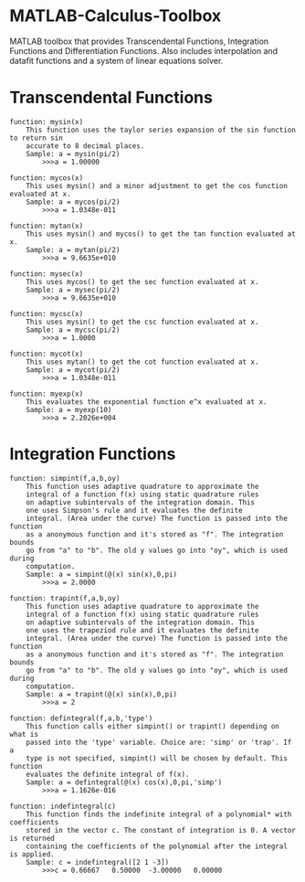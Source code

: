 # MATLAB-Calculus-Toolbox
<p>
MATLAB toolbox that provides Transcendental Functions, Integration Functions and Differentiation Functions. Also includes interpolation and datafit functions and a system of linear equations solver.
</p>

# Transcendental Functions
	function: mysin(x)
		This function uses the taylor series expansion of the sin function to return sin
		accurate to 8 decimal places.
		Sample: a = mysin(pi/2)
			>>>a = 1.00000

	function: mycos(x)
		This uses mysin() and a minor adjustment to get the cos function evaluated at x.
		Sample: a = mycos(pi/2)
			>>>a = 1.0348e-011

	function: mytan(x)
		This uses mysin() and mycos() to get the tan function evaluated at x.
		Sample: a = mytan(pi/2)
			>>>a = 9.6635e+010

	function: mysec(x)
		This uses mycos() to get the sec function evaluated at x.
		Sample: a = mysec(pi/2)
			>>>a = 9.6635e+010 

	function: mycsc(x)
		This uses mysin() to get the csc function evaluated at x.
		Sample: a = mycsc(pi/2)
			>>>a = 1.0000

	function: mycot(x)
		This uses mytan() to get the cot function evaluated at x.
		Sample: a = mycot(pi/2)
			>>>a = 1.0348e-011

	function: myexp(x)
		This evaluates the exponential function e^x evaluated at x.
		Sample: a = myexp(10)
			>>>a = 2.2026e+004

# Integration Functions
	function: simpint(f,a,b,oy) 
		This function uses adaptive quadrature to approximate the
		integral of a function f(x) using static quadrature rules
		on adaptive subintervals of the integration domain. This 
		one uses Simpson's rule and it evaluates the definite 
		integral. (Area under the curve) The function is passed into the function
		as a anonymous function and it's stored as "f". The integration bounds
		go from "a" to "b". The old y values go into "oy", which is used during 
		computation. 
		Sample: a = simpint(@(x) sin(x),0,pi)
			>>>a = 2.0000

	function: trapint(f,a,b,oy) 
		This function uses adaptive quadrature to approximate the
		integral of a function f(x) using static quadrature rules
		on adaptive subintervals of the integration domain. This 
		one uses the trapeziod rule and it evaluates the definite 
		integral. (Area under the curve) The function is passed into the function
		as a anonymous function and it's stored as "f". The integration bounds
		go from "a" to "b". The old y values go into "oy", which is used during 
		computation. 
		Sample: a = trapint(@(x) sin(x),0,pi)
			>>>a = 2

	function: defintegral(f,a,b,'type')
		This function calls either simpint() or trapint() depending on what is
		passed into the 'type' variable. Choice are: 'simp' or 'trap'. If a 
		type is not specified, simpint() will be chosen by default. This function
		evaluates the definite integral of f(x).
		Sample: a = defintegral(@(x) cos(x),0,pi,'simp')
			>>>a = 1.1626e-016

	function: indefintegral(c)
		This function finds the indefinite integral of a polynomial* with coefficients
		stored in the vector c. The constant of integration is 0. A vector is returned
		containing the coefficients of the polynomial after the integral is applied.
		Sample: c = indefintegral([2 1 -3])
			>>>c = 0.66667   0.50000  -3.00000   0.00000

